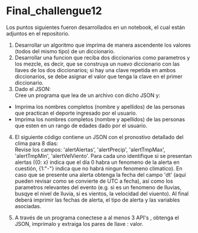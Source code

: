 # Final_challengue12
Los puntos siguientes fueron desarrollados en un notebook, el cual están adjuntos en el repositorio.
1. Desarrollar un algoritmo que imprima de manera ascendente los valores (todos del mismo tipo) de un diccionario.<br>
2. Desarrollar una funcion que reciba dos diccionarios como parametros y los mezcle, es decir, que se construya un nuevo diccionario con las llaves de los dos diccionarios; si hay una clave repetida en ambos diccionarios, se debe asignar el valor que tenga la clave en el primer diccionario.<br>
3. Dado el JSON:<br>
Cree un programa que lea de un archivo con dicho JSON y:<br>
- Imprima los nombres completos (nombre y apellidos) de las personas que practican el deporte ingresado por el usuario.<br>
- Imprima los nombres completos (nombre y apellidos) de las personas que esten en un rango de edades dado por el usuario.<br>
4. El siguiente código contiene un JSON con el pronostivo detallado del clima para 8 días:<br>
Revise los campos: 'alertAlertas', 'alertPrecip', 'alertTmpMax', 'alertTmpMin', 'alertVelViento'. Para cada uno identifique si se presentan alertas ({0: x} indica que el día 0 habra un fenomeno de la alerta en cuestión, {1:"-"} indica que no habrá ningun fenomeno climatico). En caso que se presente una alerta obtenga la fecha del campo 'dt' (aquí pueden revisar como se convierte de UTC a fecha), así como los parametros relevantes del evento (e.g. si es un fenomeno de lluvias, busqye el nivel de lluvia, si es vientos, la velocidad del viuento). Al final deberá imprimir las fechas de alerta, el tipo de alerta y las variables asociadas.<br>

5. A través de un programa conectese a al menos 3 API's , obtenga el JSON, imprimalo y extraiga los pares de llave : valor.<br>
